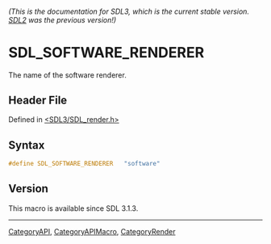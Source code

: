 ###### (This is the documentation for SDL3, which is the current stable version. [SDL2](https://wiki.libsdl.org/SDL2/) was the previous version!)
# SDL_SOFTWARE_RENDERER

The name of the software renderer.

## Header File

Defined in [<SDL3/SDL_render.h>](https://github.com/libsdl-org/SDL/blob/main/include/SDL3/SDL_render.h)

## Syntax

```c
#define SDL_SOFTWARE_RENDERER   "software"
```

## Version

This macro is available since SDL 3.1.3.

----
[CategoryAPI](CategoryAPI), [CategoryAPIMacro](CategoryAPIMacro), [CategoryRender](CategoryRender)

